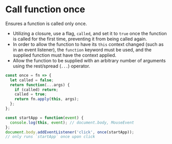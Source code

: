 # Call function once

Ensures a function is called only once.

* Utilizing a closure, use a flag, `called`, and set it to `true` once the function is called for the first time, preventing it from being called again.
* In order to allow the function to have its `this` context changed (such as in an event listener), the `function` keyword must be used, and the supplied function must have the context applied.
* Allow the function to be supplied with an arbitrary number of arguments using the rest/spread (`...`) operator.

```js
const once = fn => {
  let called = false;
  return function(...args) {
    if (called) return;
    called = true;
    return fn.apply(this, args);
  };
};
```

```js
const startApp = function(event) {
  console.log(this, event); // document.body, MouseEvent
};
document.body.addEventListener('click', once(startApp));
// only runs `startApp` once upon click
```
